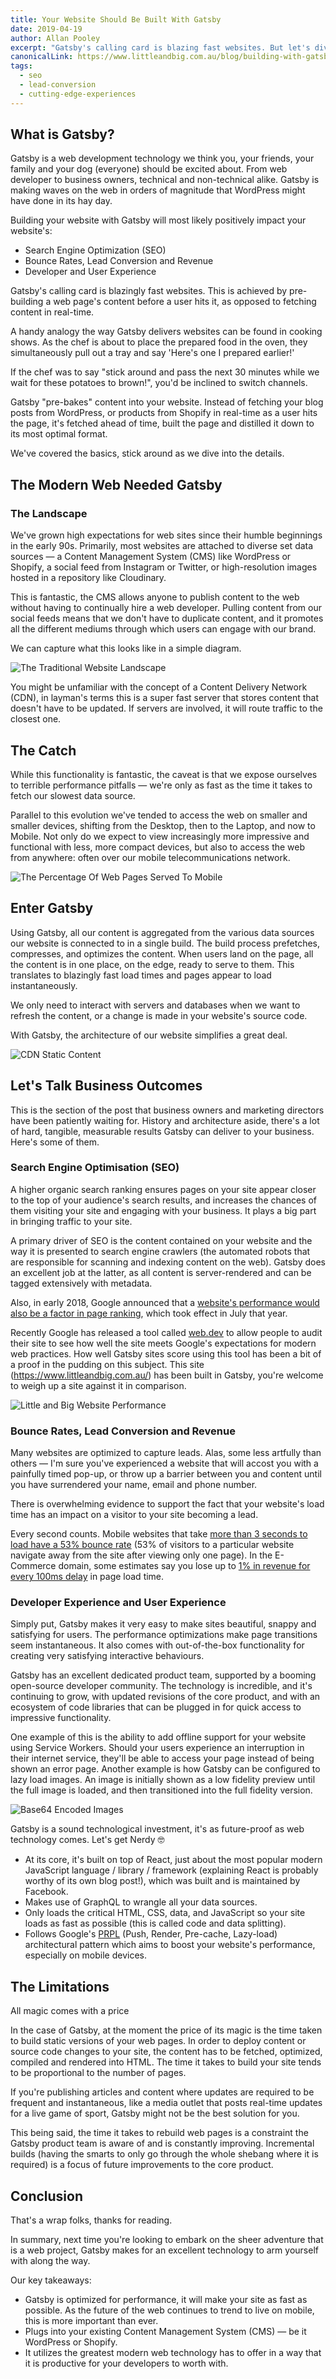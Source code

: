 ```yaml
---
title: Your Website Should Be Built With Gatsby
date: 2019-04-19
author: Allan Pooley
excerpt: "Gatsby's calling card is blazing fast websites. But let's dive deeper to see how Gatsby also improves your SEO, lead conversion, user experience, and more."
canonicalLink: https://www.littleandbig.com.au/blog/building-with-gatsby/
tags:
  - seo
  - lead-conversion
  - cutting-edge-experiences
---
```


## What is Gatsby?

Gatsby is a web development technology we think you, your friends, your family and your dog (everyone) should be excited about. From web developer to business owners, technical and non-technical alike. Gatsby is making waves on the web in orders of magnitude that WordPress might have done in its hay day.

Building your website with Gatsby will most likely positively impact your website's:

- Search Engine Optimization (SEO)
- Bounce Rates, Lead Conversion and Revenue
- Developer and User Experience

Gatsby's calling card is blazingly fast websites. This is achieved by pre-building a web page's content before a user hits it, as opposed to fetching content in real-time.

A handy analogy the way Gatsby delivers websites can be found in cooking shows. As the chef is about to place the prepared food in the oven, they simultaneously pull out a tray and say 'Here's one I prepared earlier!'

If the chef was to say "stick around and pass the next 30 minutes while we wait for these potatoes to brown!", you'd be inclined to switch channels.

Gatsby "pre-bakes" content into your website. Instead of fetching your blog posts from WordPress, or products from Shopify in real-time as a user hits the page, it's fetched ahead of time, built the page and distilled it down to its most optimal format.

We've covered the basics, stick around as we dive into the details.

## The Modern Web Needed Gatsby

### The Landscape

We've grown high expectations for web sites since their humble beginnings in the early 90s. Primarily, most websites are attached to diverse set data sources ― a Content Management System (CMS) like WordPress or Shopify, a social feed from Instagram or Twitter, or high-resolution images hosted in a repository like Cloudinary.

This is fantastic, the CMS allows anyone to publish content to the web without having to continually hire a web developer. Pulling content from our social feeds means that we don't have to duplicate content, and it promotes all the different mediums through which users can engage with our brand.

We can capture what this looks like in a simple diagram.

![The Traditional Website Landscape](./images/website-landscape.jpg)

You might be unfamiliar with the concept of a Content Delivery Network (CDN), in layman's terms this is a super fast server that stores content that doesn't have to be updated. If servers are involved, it will route traffic to the closest one.

## The Catch

While this functionality is fantastic, the caveat is that we expose ourselves to terrible performance pitfalls ― we're only as fast as the time it takes to fetch our slowest data source.

Parallel to this evolution we've tended to access the web on smaller and smaller devices, shifting from the Desktop, then to the Laptop, and now to Mobile. Not only do we expect to view increasingly more impressive and functional with less, more compact devices, but also to access the web from anywhere: often over our mobile telecommunications network.

![The Percentage Of Web Pages Served To Mobile](./images/mobile-web-pages.jpg)

## Enter Gatsby

Using Gatsby, all our content is aggregated from the various data sources our website is connected to in a single build. The build process prefetches, compresses, and optimizes the content. When users land on the page, all the content is in one place, on the edge, ready to serve to them. This translates to blazingly fast load times and pages appear to load instantaneously.

We only need to interact with servers and databases when we want to refresh the content, or a change is made in your website's source code.

With Gatsby, the architecture of our website simplifies a great deal.

![CDN Static Content](./images/cdn.jpg)

## Let's Talk Business Outcomes

This is the section of the post that business owners and marketing directors have been patiently waiting for. History and architecture aside, there's a lot of hard, tangible, measurable results Gatsby can deliver to your business. Here's some of them.

### Search Engine Optimisation (SEO)

A higher organic search ranking ensures pages on your site appear closer to the top of your audience's search results, and increases the chances of them visiting your site and engaging with your business. It plays a big part in bringing traffic to your site.

A primary driver of SEO is the content contained on your website and the way it is presented to search engine crawlers (the automated robots that are responsible for scanning and indexing content on the web). Gatsby does an excellent job at the latter, as all content is server-rendered and can be tagged extensively with metadata.

Also, in early 2018, Google announced that a [website's performance would also be a factor in page ranking](https://webmasters.googleblog.com/2018/01/using-page-speed-in-mobile-search.html), which took effect in July that year.

Recently Google has released a tool called [web.dev](https://web.dev/) to allow people to audit their site to see how well the site meets Google's expectations for modern web practices. How well Gatsby sites score using this tool has been a bit of a proof in the pudding on this subject. This site (<https://www.littleandbig.com.au/>) has been built in Gatsby, you're welcome to weigh up a site against it in comparison.

![Little and Big Website Performance](./images/littleandbig-site-performance.jpg)

### Bounce Rates, Lead Conversion and Revenue

Many websites are optimized to capture leads. Alas, some less artfully than others ― I'm sure you've experienced a website that will accost you with a painfully timed pop-up, or throw up a barrier between you and content until you have surrendered your name, email and phone number.

There is overwhelming evidence to support the fact that your website's load time has an impact on a visitor to your site becoming a lead.

Every second counts. Mobile websites that take [more than 3 seconds to load have a 53% bounce rate](https://www.thinkwithgoogle.com/marketing-resources/data-measurement/mobile-page-speed-new-industry-benchmarks/) (53% of visitors to a particular website navigate away from the site after viewing only one page). In the E-Commerce domain, some estimates say you lose up to [1% in revenue for every 100ms delay](https://www.section.io/blog/page-load-time-bounce-rate/) in page load time.

### Developer Experience and User Experience

Simply put, Gatsby makes it very easy to make sites beautiful, snappy and satisfying for users. The performance optimizations make page transitions seem instantaneous. It also comes with out-of-the-box functionality for creating very satisfying interactive behaviours.

Gatsby has an excellent dedicated product team, supported by a booming open-source developer community. The technology is incredible, and it's continuing to grow, with updated revisions of the core product, and with an ecosystem of code libraries that can be plugged in for quick access to impressive functionality.

One example of this is the ability to add offline support for your website using Service Workers. Should your users experience an interruption in their internet service, they'll be able to access your page instead of being shown an error page. Another example is how Gatsby can be configured to lazy load images. An image is initially shown as a low fidelity preview until the full image is loaded, and then transitioned into the full fidelity version.

![Base64 Encoded Images](./images/base64-images.jpg)

Gatsby is a sound technological investment, it's as future-proof as web technology comes. Let's get Nerdy 🤓

- At its core, it's built on top of React, just about the most popular modern JavaScript language / library / framework (explaining React is probably worthy of its own blog post!), which was built and is maintained by Facebook.
- Makes use of GraphQL to wrangle all your data sources.
- Only loads the critical HTML, CSS, data, and JavaScript so your site loads as fast as possible (this is called code and data splitting).
- Follows Google's [PRPL](https://developers.google.com/web/fundamentals/performance/prpl-pattern/) (Push, Render, Pre-cache, Lazy-load) architectural pattern which aims to boost your website's performance, especially on mobile devices.

## The Limitations

<Pullquote citation="Rumpelstiltkin">All magic comes with a price</Pullquote>

In the case of Gatsby, at the moment the price of its magic is the time taken to build static versions of your web pages. In order to deploy content or source code changes to your site, the content has to be fetched, optimized, compiled and rendered into HTML. The time it takes to build your site tends to be proportional to the number of pages.

If you're publishing articles and content where updates are required to be frequent and instantaneous, like a media outlet that posts real-time updates for a live game of sport, Gatsby might not be the best solution for you.

This being said, the time it takes to rebuild web pages is a constraint the Gatsby product team is aware of and is constantly improving. Incremental builds (having the smarts to only go through the whole shebang where it is required) is a focus of future improvements to the core product.

## Conclusion

That's a wrap folks, thanks for reading.

In summary, next time you're looking to embark on the sheer adventure that is a web project, Gatsby makes for an excellent technology to arm yourself with along the way.

Our key takeaways:

- Gatsby is optimized for performance, it will make your site as fast as possible. As the future of the web continues to trend to live on mobile, this is more important than ever.
- Plugs into your existing Content Management System (CMS) ― be it WordPress or Shopify.
- It utilizes the greatest modern web technology has to offer in a way that it is productive for your developers to worth with.
